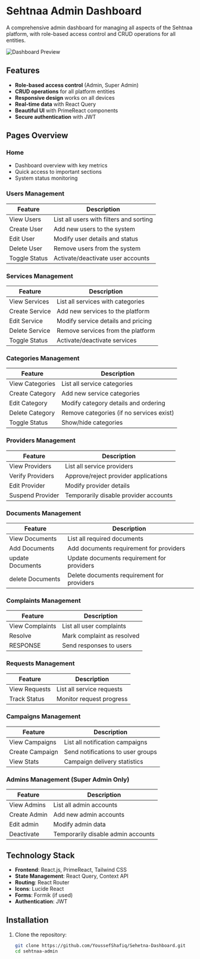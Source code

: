 # Sehtnaa Admin Dashboard

A comprehensive admin dashboard for managing all aspects of the Sehtnaa platform, with role-based access control and CRUD operations for all entities.

![Dashboard Preview](https://example.com/path-to-your-screenshot.png)

## Features

- **Role-based access control** (Admin, Super Admin)
- **CRUD operations** for all platform entities
- **Responsive design** works on all devices
- **Real-time data** with React Query
- **Beautiful UI** with PrimeReact components
- **Secure authentication** with JWT

## Pages Overview

### Home
- Dashboard overview with key metrics
- Quick access to important sections
- System status monitoring

### Users Management
| Feature          | Description                              |
|------------------|------------------------------------------|
| View Users       | List all users with filters and sorting  |
| Create User      | Add new users to the system              |
| Edit User        | Modify user details and status           |
| Delete User      | Remove users from the system             |
| Toggle Status    | Activate/deactivate user accounts        |

### Services Management
| Feature          | Description                              |
|------------------|------------------------------------------|
| View Services    | List all services with categories        |
| Create Service   | Add new services to the platform         |
| Edit Service     | Modify service details and pricing       |
| Delete Service   | Remove services from the platform        |
| Toggle Status    | Activate/deactivate services             |

### Categories Management
| Feature          | Description                              |
|------------------|------------------------------------------|
| View Categories  | List all service categories              |
| Create Category  | Add new service categories               |
| Edit Category    | Modify category details and ordering     |
| Delete Category  | Remove categories (if no services exist) |
| Toggle Status    | Show/hide categories                     |

### Providers Management
| Feature          | Description                              |
|------------------|------------------------------------------|
| View Providers   | List all service providers               |
| Verify Providers | Approve/reject provider applications     |
| Edit Provider    | Modify provider details                  |
| Suspend Provider | Temporarily disable provider accounts    |

### Documents Management
| Feature          | Description                              |
|------------------|------------------------------------------|
| View Documents   | List all required documents             |
| Add Documents | Add documents requirement for providers       |
| update Documents | Update documents requirement for providers       |
| delete Documents | Delete documents requirement for providers       |


### Complaints Management
| Feature          | Description                              |
|------------------|------------------------------------------|
| View Complaints  | List all user complaints                 |
| Resolve          | Mark complaint as resolved              |
| RESPONSE          | Send responses to users                  |


### Requests Management
| Feature          | Description                              |
|------------------|------------------------------------------|
| View Requests    | List all service requests                |
| Track Status     | Monitor request progress                 |


### Campaigns Management
| Feature          | Description                              |
|------------------|------------------------------------------|
| View Campaigns   | List all notification campaigns          |
| Create Campaign  | Send notifications to user groups        |
| View Stats       | Campaign delivery statistics             |


### Admins Management (Super Admin Only)
| Feature          | Description                              |
|------------------|------------------------------------------|
| View Admins      | List all admin accounts                  |
| Create Admin     | Add new admin accounts                   |
| Edit admin | Modify admin data              |
| Deactivate       | Temporarily disable admin accounts       |

## Technology Stack

- **Frontend**: React.js, PrimeReact, Tailwind CSS
- **State Management**: React Query, Context API
- **Routing**: React Router
- **Icons**: Lucide React
- **Forms**: Formik (if used)
- **Authentication**: JWT

## Installation

1. Clone the repository:
   ```bash
   git clone https://github.com/YoussefShafiq/Sehetna-Dashboard.git
   cd sehtnaa-admin